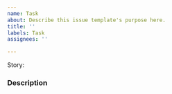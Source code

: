 ```yaml
---
name: Task
about: Describe this issue template's purpose here.
title: ''
labels: Task
assignees: ''

---
```


Story: 

### Description
